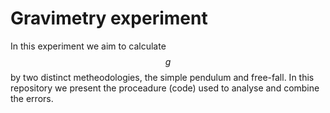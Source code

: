 # Gravimetry experiment
In this experiment we aim to calculate $$g$$ by two distinct metheodologies, the simple pendulum and free-fall. In this repository we present the proceadure (code) used to analyse and combine the errors.
